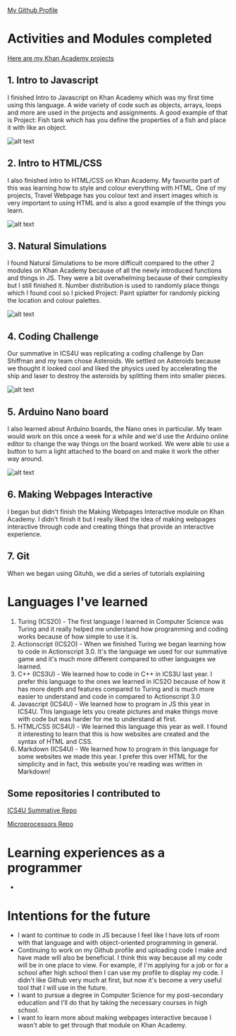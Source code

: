 [My Github Profile](https://github.com/hablum "Hassib's Github profile!")

# Activities and Modules completed
[Here are my Khan Academy projects](https://www.khanacademy.org/profile/hassibk/projects "My projects!")


## 1. Intro to Javascript

I finished Intro to Javascript on Khan Academy which was my first time using this language. A wide variety of code such as objects, arrays, loops and more are used in the projects and assignments. A good example of that is Project: Fish tank which has you define the properties of a fish and place it with like an object.

![alt text](https://www.khanacademy.org/computer-programming/spin-off-of-project-fish-tank/4653500623650816/5639274879778816.png "Fish tank project!")

## 2. Intro to HTML/CSS

I also finished intro to HTML/CSS on Khan Academy. My favourite part of this was learning how to style and colour everything with HTML. One of my projects, Travel Webpage has you colour text and insert images which is very important to using HTML and is also a good example of the things you learn.

![alt text](https://www.khanacademy.org/computer-programming/spin-off-of-project-travel-webpage/6056261859311616/5674248798470144.png "Travel webpage!")

## 3. Natural Simulations

I found Natural Simulations to be more difficult compared to the other 2 modules on Khan Academy because of all the newly introduced functions and things in JS. They were a bit overwhelming because of their complexity but I still finished it. Number distribution is used to randomly place things which I found cool so I picked Project: Paint splatter for randomly picking the location and colour palettes.

![alt text](https://www.khanacademy.org/computer-programming/spin-off-of-project-paint-splatter/4729365169602560/5665117697998848.png "Paint splatter!")

## 4. Coding Challenge

Our summative in ICS4U was replicating a coding challenge by Dan Shiffman and my team chose Asteroids. We settled on Asteroids because we thought it looked cool and liked the physics used by accelerating the ship and laser to destroy the asteroids by splitting them into smaller pieces.

![alt text](https://camo.githubusercontent.com/7f1b3705ec5df6917d1dc9b92fc15d4a87c02849/68747470733a2f2f692e696d6775722e636f6d2f76365630766d5a2e676966 "Asteroids gif (not by me)")

## 5. Arduino Nano board

I also learned about Arduino boards, the Nano ones in particular. My team would work on this once a week for a while and we'd use the Arduino online editor to change the way things on the board worked. We were able to use a button to turn a light attached to the board on and make it work the other way around.

![alt text](https://cdn.shopify.com/s/files/1/0174/1800/products/a000005_iso_1_bb99e4b5-0a4c-420b-8dd8-859ea094c6fc_1024x1024.jpg?v=1530375387 "An Arduino Nano board!")

## 6. Making Webpages Interactive

I began but didn't finish the Making Webpages Interactive module on Khan Academy. I didn't finish it but I really liked the idea of making webpages interactive through code and creating things that provide an interactive experience. 

## 7. Git

When we began using Gituhb, we did a series of tutorials explaining 

# Languages I've learned

1. Turing (ICS2O) - The first language I learned in Computer Science was Turing and it really helped me understand how programming and coding works because of how simple to use it is.
2. Actionscript (ICS2O) - When we finished Turing we began learning how to code in Actionscript 3.0. It's the language we used for our summative game and it's much more different compared to other languages we learned.
3. C++ (ICS3U) - We learned how to code in C++ in ICS3U last year. I prefer this language to the ones we learned in ICS2O because of how it has more depth and features compared to Turing and is much more easier to understand and code in compared to Actionscript 3.0
4. Javascript (ICS4U) - We learned how to program in JS this year in ICS4U. This language lets you create pictures and make things move with code but was harder for me to understand at first.
5. HTML/CSS (ICS4U) - We learned this language this year as well. I found it interesting to learn that this is how websites are created and the syntax of HTML and CSS.
6. Markdown (ICS4U) - We learned how to program in this language for some websites we made this year. I prefer this over HTML for the simplicity and in fact, this website you're reading was written in Markdown!

## Some repositories I contributed to

[ICS4U Summative Repo](https://github.com/OCSDB/ics4u-coding-challenge-lasagna-boy "ICS4U Asteroids Project")

[Microprocessors Repo](https://github.com/OCSDB/microprocessors-course-death-metal-bros "Microprocessors code")

# Learning experiences as a programmer

* 

# Intentions for the future

* I want to continue to code in JS because I feel like I have lots of room with that language and with object-oriented programming in general.
* Continuing to work on my Github profile and uploading code I make and have made will also be beneficial. I think this way because all my code will be in one place to view. For example, if I'm applying for a job or for a school after high school then I can use my profile to display my code. I didn't like Github very much at first, but now it's become a very useful tool that I will use in the future.
* I want to pursue a degree in Computer Science for my post-secondary education and I'll do that by taking the necessary courses in high school.
* I want to learn more about making webpages interactive because I wasn't able to get through that module on Khan Academy.
